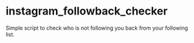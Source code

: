 # instagram_followback_checker
Simple script to check who is not following you back from your following list. 
